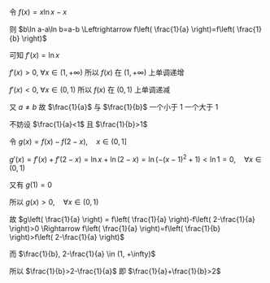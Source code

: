令 $f(x)=x\ln x-x$

则 $b\ln a-a\ln b=a-b \Leftrightarrow f\left( \frac{1}{a} \right)=f\left( \frac{1}{b} \right)$

可知 $f'(x)=\ln x$

$f'(x)>0, \; \forall x \in(1, +\infty)$ 所以 $f(x)$ 在 $(1, +\infty)$ 上单调递增

$f'(x)<0, \; \forall x \in(0, 1)$ 所以 $f(x)$ 在 $(0, 1)$ 上单调递减

又 $a\neq b$ 故 $\frac{1}{a}$ 与 $\frac{1}{b}$ 一个小于 $1$ 一个大于 $1$

不妨设 $\frac{1}{a}<1$ 且 $\frac{1}{b}>1$

令 $g(x)=f(x)-f(2-x), \quad x \in (0,1]$

$g'(x)=f'(x)+f'(2-x)=\ln x + \ln (2-x)=\ln \left( -(x-1)^{2}+1\right) < \ln 1 =0, \quad \forall x \in (0, 1)$

又有 $g(1)=0$

所以 $g(x)>0, \quad \forall x \in (0, 1)$

故 $g\left( \frac{1}{a} \right) = f\left( \frac{1}{a} \right)-f\left( 2-\frac{1}{a} \right)>0 \Rightarrow f\left( \frac{1}{a} \right)=f\left( \frac{1}{b} \right)>f\left( 2-\frac{1}{a} \right)$

而 $\frac{1}{b}, 2-\frac{1}{a} \in (1, +\infty)$

所以 $\frac{1}{b}>2-\frac{1}{a}$ 即 $\frac{1}{a}+\frac{1}{b}>2$